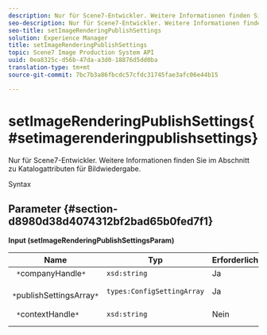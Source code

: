 ```yaml
---
description: Nur für Scene7-Entwickler. Weitere Informationen finden Sie im Abschnitt zu Katalogattributen für Bildwiedergabe.
seo-description: Nur für Scene7-Entwickler. Weitere Informationen finden Sie im Abschnitt zu Katalogattributen für Bildwiedergabe.
seo-title: setImageRenderingPublishSettings
solution: Experience Manager
title: setImageRenderingPublishSettings
topic: Scene7 Image Production System API
uuid: 0ea8325c-d56b-47da-a3d0-18876d5dd0ba
translation-type: tm+mt
source-git-commit: 7bc7b3a86fbcdc57cfdc31745fae3afc06e44b15

---
```



# setImageRenderingPublishSettings{#setimagerenderingpublishsettings}

Nur für Scene7-Entwickler. Weitere Informationen finden Sie im Abschnitt zu Katalogattributen für Bildwiedergabe.

Syntax

## Parameter {#section-d8980d38d4074312bf2bad65b0fed7f1}

**Input (setImageRenderingPublishSettingsParam)**

| Name | Typ | Erforderlich | Beschreibung |
|---|---|---|---|
| ` *`companyHandle`*` | `xsd:string` | Ja | Firma Handle. |
| ` *`publishSettingsArray`*` | `types:ConfigSettingArray` | Ja | Nur für Scene7-Entwickler. |
| ` *`contextHandle`*` | `xsd:string` | Nein | Behandeln Sie den Veröffentlichungskontext. |

